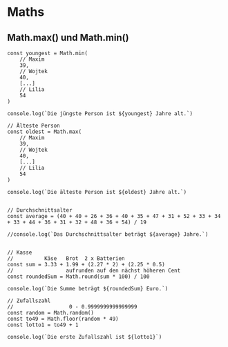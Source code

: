 # Maths

## Math.max() und Math.min()


    const youngest = Math.min(
        // Maxim
        39,
        // Wojtek
        40,
        [...]
        // Lilia
        54
    )

    console.log(`Die jüngste Person ist ${youngest} Jahre alt.`)

    // Älteste Person
    const oldest = Math.max(
        // Maxim
        39,
        // Wojtek
        40,
        [...]
        // Lilia
        54
    )

    console.log(`Die älteste Person ist ${oldest} Jahre alt.`)


    // Durchschnittsalter
    const average = (40 + 40 + 26 + 36 + 40 + 35 + 47 + 31 + 52 + 33 + 34 + 33 + 44 + 36 + 31 + 32 + 48 + 36 + 54) / 19

    //console.log(`Das Durchschnittsalter beträgt ${average} Jahre.`)


    // Kasse
    //          Käse   Brot  2 x Batterien
    const sum = 3.33 + 1.99 + (2.27 * 2) + (2.25 * 0.5)
    //                 aufrunden auf den nächst höheren Cent
    const roundedSum = Math.round(sum * 100) / 100

    console.log(`Die Summe beträgt ${roundedSum} Euro.`)

    // Zufallszahl
    //                  0 - 0.9999999999999999
    const random = Math.random()
    const to49 = Math.floor(random * 49)
    const lotto1 = to49 + 1

    console.log(`Die erste Zufallszahl ist ${lotto1}`)
